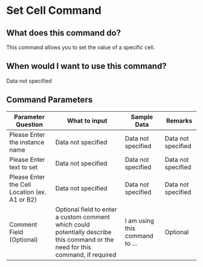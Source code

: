 <!--TITLE: Set Cell Command -->
<!-- SUBTITLE: a command in the Excel Commands group -->
# Set Cell Command


## What does this command do?
This command allows you to set the value of a specific cell.


## When would I want to use this command?
Data not specified


## Command Parameters
| Parameter Question   	| What to input  	|  Sample Data 	| Remarks  	|
| ---                    | ---               | ---           | ---       |
|Please Enter the instance name|Data not specified|Data not specified|Data not specified|
|Please Enter text to set|Data not specified|Data not specified|Data not specified|
|Please Enter the Cell Location (ex. A1 or B2)|Data not specified|Data not specified|Data not specified|
|Comment Field (Optional)|Optional field to enter a custom comment which could potentially describe this command or the need for this command, if required|I am using this command to ...|Optional|


